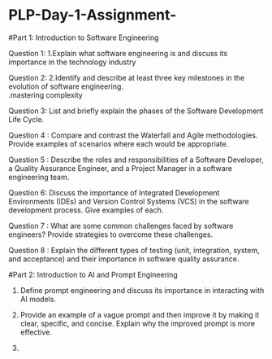 # PLP-Day-1-Assignment-

#Part 1: Introduction to Software Engineering

Question 1: 1.Explain what software engineering is and discuss its importance in the technology industry

Question 2: 2.Identify and describe at least three key milestones in the evolution of software engineering.  
.mastering complexity

Question 3: List and briefly explain the phases of the Software Development Life Cycle.

Question 4 : Compare and contrast the Waterfall and Agile methodologies. Provide examples of scenarios where each would be appropriate.

Question 5 : Describe the roles and responsibilities of a Software Developer, a Quality Assurance Engineer, and a Project Manager in a software engineering team.

Question 6: Discuss the importance of Integrated Development Environments (IDEs) and Version Control Systems (VCS) in the software development process. Give examples of each.

Question 7 : What are some common challenges faced by software engineers? Provide strategies to overcome these challenges.

Question 8 : Explain the different types of testing (unit, integration, system, and acceptance) and their importance in software quality assurance.


#Part 2: Introduction to AI and Prompt Engineering

1. Define prompt engineering and discuss its importance in interacting with AI models.

2. Provide an example of a vague prompt and then improve it by making it clear, specific, and concise. Explain why the improved prompt is more effective.

3. 
